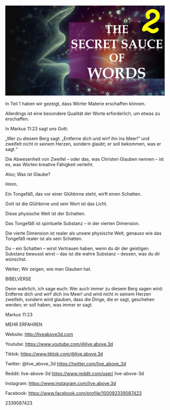 ![Video cover image](../cover.jpeg "cover-photo")

In Teil 1 haben wir gezeigt, dass Wörter Materie erschaffen können.

Allerdings ist eine besondere Qualität der Worte erforderlich, um etwas zu erschaffen.

In Markus 11:23 sagt uns Gott:

„Wer zu diesem Berg sagt: „Entferne dich und wirf ihn ins Meer!“ und zweifelt nicht in seinem Herzen, sondern glaubt; er soll bekommen, was er sagt.“

Die Abwesenheit von Zweifel – oder das, was Christen Glauben nennen – ist es, was Worten kreative Fähigkeit verleiht.

Also; Was ist Glaube?

Hmm.

Ein Tongefäß, das vor einer Glühbirne steht, wirft einen Schatten.

Gott ist die Glühbirne und sein Wort ist das Licht.

Diese physische Welt ist der Schatten.

Das Tongefäß ist spirituelle Substanz – in der vierten Dimension.

Die vierte Dimension ist realer als unsere physische Welt, genauso wie das Tongefäß realer ist als sein Schatten.

Du – ein Schatten – wirst Vertrauen haben, wenn du dir der geistigen Substanz bewusst wirst – das ist die wahre Substanz – dessen, was du dir wünschst.

Weiter; Wir zeigen, wie man Glauben hat.

BIBELVERSE

Denn wahrlich, ich sage euch: Wer auch immer zu diesem Berg sagen wird: Entferne dich und wirf dich ins Meer! und wird nicht in seinem Herzen zweifeln, sondern wird glauben, dass die Dinge, die er sagt, geschehen werden; er soll haben, was immer er sagt.

Markus 11:23

MEHR ERFAHREN

Website: http://liveabove3d.com

 Youtube: https://www.youtube.com/@live.above.3d

Tiktok: https://www.tiktok.com/@live.above.3d

Twitter: @live_above_3d https://twitter.com/live_above_3d

Reddit: live-above-3d https://www.reddit.com/user/ live-above-3d

Instagram: https://www.instagram.com/live.above.3d

Facebook: https://www.facebook.com/profile/100092339087423

2339087423